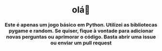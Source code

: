 <h1 align="center">olá👋</h1>
<h3 align="center">Este é apenas um jogo básico em Python. Utilizei as bibliotecas pygame e random. Se quiser, fique à vontade para adicionar novas perguntas ou aprimorar o código. Basta abrir uma issue ou enviar um pull request</h3>
